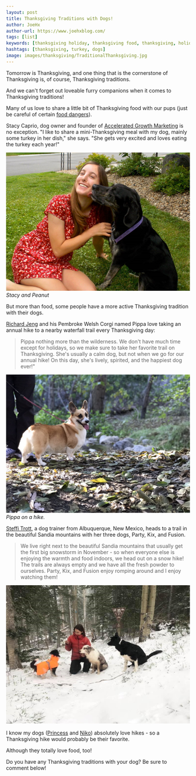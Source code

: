 ```yaml
---
layout: post
title: Thanksgiving Traditions with Dogs!
author: JoeHx
author-url: https://www.joehxblog.com/
tags: [list]
keywords: [thanksgiving holiday, thanksgiving food, thanksgiving, holiday, food, tradition, thanksgiving tradition]
hashtags: [thanksgiving, turkey, dogs]
image: images/thanksgiving/TraditionalThanksgiving.jpg
---
```


Tomorrow is Thanksgiving, and one thing that is the cornerstone of Thanksgiving is, of course, Thanksgiving traditions.

And we can't forget out loveable furry companions when it comes to Thanksgiving traditions!

Many of us love to share a little bit of Thanksgiving food with our pups (just be careful of certain [food dangers](https://www.puppy-snuggles.com/blog/thanksgiving-holiday-food-dangers-for-your-dog/)).

Stacy Caprio, dog owner and founder of [Accelerated Growth Marketing](https://acceleratedgrowthmarketing.com/) is no exception. "I like to share a mini-Thanksgiving meal with my dog, mainly some turkey in her dish," she says. "She gets very excited and loves eating the turkey each year!"

![Stacy and Peanut](/images/roundup/cutest-thing/stacy-and-peanut.jpg)
*Stacy and Peanut*

But more than food, some people have a more active Thanksgiving tradition with their dogs.

[Richard Jeng](https://thesmartcanine.com/) and his Pembroke Welsh Corgi named Pippa love taking an annual hike to a nearby waterfall trail every Thanksgiving day:

> Pippa nothing more than the wilderness. We don't have much time except for holidays, so we make sure to take her favorite trail on Thanksgiving. She's usually a calm dog, but not when we go for our annual hike! On this day, she's lively, spirited, and the happiest dog ever!"

![Pippa on a hike.](/images/thanksgiving/traditions/pippa-on-a-hike.jpg)
*Pippa on a hike.*

[Steffi Trott](https://www.spiritdogtraining.com/), a dog trainer from Albuquerque, New Mexico, heads to a trail in the beautiful Sandia mountains with her three dogs, Party, Kix, and Fusion.

> We live right next to the beautiful Sandia mountains that usually get the first big snowstorm in November - so when everyone else is enjoying the warmth and food indoors, we head out on a snow hike! The trails are always empty and we have all the fresh powder to ourselves. Party, Kix, and Fusion enjoy romping around and I enjoy watching them! 

![Party, Kix, and Fusion with Steffi](/images/thanksgiving/traditions/party-kix-and-fusion-with-steffi.jpg)

I know my dogs ([Princess](https://www.puppy-snuggles.com/blog/puppy-profile-princess/) and [Niko](https://www.puppy-snuggles.com/blog/puppy-profile-niko/)) absolutely love hikes - so a Thanksgiving hike would probably be their favorite.

Although they totally love food, too!

Do you have any Thanksgiving traditions with your dog? Be sure to comment below!
